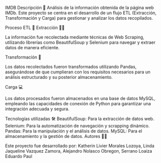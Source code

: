 IMDB
Descripción 📄
Análisis de la información obtenida de la página web IMDb. Este proyecto se centra en el desarrollo de un flujo ETL (Extracción, Transformación y Carga) para gestionar y analizar los datos recopilados.

Proceso ETL 🔄
Extracción 🕵️‍♂️

La información fue recolectada mediante técnicas de Web Scraping, utilizando librerías como BeautifulSoup y Selenium para navegar y extraer datos de manera eficiente.

Transformación 🔧

Los datos recolectados fueron transformados utilizando Pandas, asegurándose de que cumplieran con los requisitos necesarios para un análisis estructurado y su posterior almacenamiento.

Carga 💻

Los datos procesados fueron almacenados en una base de datos MySQL, empleando las capacidades de conexión de Python para garantizar una integración adecuada y segura.

Tecnologías utilizadas 🛠️
BeautifulSoup: Para la extracción de datos web.
Selenium: Para la automatización de navegación y scrapping dinámico.
Pandas: Para la manipulación y el análisis de datos.
MySQL: Para el almacenamiento y la gestión de datos.
Autores 👩‍💻

Este proyecto fue desarrollado por:
Katherin Livier Morales Lozoya,
Linda Jaqueline Vazquez Zamora,
Alejandro Nolasco Obregon,
Serrano Loaiza Eduardo Paul


